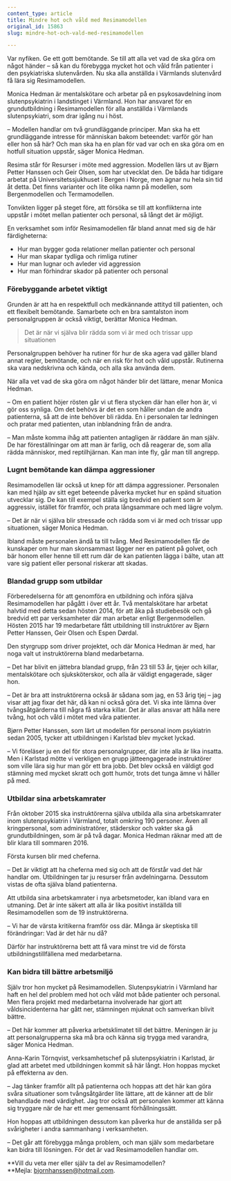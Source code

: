 ```yaml
---
content_type: article
title: Mindre hot och våld med Resimamodellen
original_id: 15863
slug: mindre-hot-och-vald-med-resimamodellen

---
```


Var nyfiken. Ge ett gott bemötande. Se till att alla vet vad de ska göra om något händer – så kan du förebygga mycket hot och våld från patienter i den psykiatriska slutenvården. Nu ska alla anställda i Värmlands slutenvård få lära sig Resimamodellen.

Monica Hedman är mentalskötare och arbetar på en psykosavdelning inom slutenpsykiatrin i landstinget i Värmland. Hon har ansvaret för en grundutbildning i Resimamodellen för alla anställda i Värmlands slutenpsykiatri, som drar igång nu i höst.

– Modellen handlar om två grundläggande principer. Man ska ha ett grundläggande intresse för människan bakom beteendet: varför gör han eller hon så här? Och man ska ha en plan för vad var och en ska göra om en hotfull situation uppstår, säger Monica Hedman.

Resima står för Resurser i möte med aggression. Modellen lärs ut av Bjørn Petter Hanssen och Geir Olsen, som har utvecklat den. De båda har tidigare arbetat på Universitetssjukhuset i Bergen i Norge, men ägnar nu hela sin tid åt detta. Det finns varianter och lite olika namn på modellen, som Bergenmodellen och Termamodellen.

Tonvikten ligger på steget före, att försöka se till att konflikterna inte uppstår i mötet mellan patienter och personal, så långt det är möjligt.

En verksamhet som inför Resimamodellen får bland annat med sig de här färdigheterna:

*   Hur man bygger goda relationer mellan patienter och personal
*   Hur man skapar tydliga och rimliga rutiner
*   Hur man lugnar och avleder vid aggression
*   Hur man förhindrar skador på patienter och personal

### Förebyggande arbetet viktigt

Grunden är att ha en respektfull och medkännande attityd till patienten, och ett flexibelt bemötande. Samarbete och en bra samtalston inom personalgruppen är också viktigt, berättar Monica Hedman.

> Det är när vi själva blir rädda som vi är med och trissar upp situationen

Personalgruppen behöver ha rutiner för hur de ska agera vad gäller bland annat regler, bemötande, och när en risk för hot och våld uppstår. Rutinerna ska vara nedskrivna och kända, och alla ska använda dem.

När alla vet vad de ska göra om något händer blir det lättare, menar Monica Hedman.

– Om en patient höjer rösten går vi ut flera stycken där han eller hon är, vi gör oss synliga. Om det behövs är det en som håller undan de andra patienterna, så att de inte behöver bli rädda. En i personalen tar ledningen och pratar med patienten, utan inblandning från de andra.

– Man måste komma ihåg att patienten antagligen är räddare än man själv. De har föreställningar om att man är farlig, och då reagerar de, som alla rädda människor, med reptilhjärnan. Kan man inte fly, går man till angrepp.

### Lugnt bemötande kan dämpa aggressioner

Resimamodellen lär också ut knep för att dämpa aggressioner. Personalen kan med hjälp av sitt eget beteende påverka mycket hur en spänd situation utvecklar sig. De kan till exempel ställa sig bredvid en patient som är aggressiv, istället för framför, och prata långsammare och med lägre volym.

– Det är när vi själva blir stressade och rädda som vi är med och trissar upp situationen, säger Monica Hedman.

Ibland måste personalen ändå ta till tvång. Med Resimamodellen får de kunskaper om hur man skonsammast lägger ner en patient på golvet, och bär honom eller henne till ett rum där de kan patienten lägga i bälte, utan att vare sig patient eller personal riskerar att skadas.

### Blandad grupp som utbildar

Förberedelserna för att genomföra en utbildning och införa själva Resimamodellen har pågått i över ett år. Två mentalskötare har arbetat halvtid med detta sedan hösten 2014, för att åka på studiebesök och gå bredvid ett par verksamheter där man arbetar enligt Bergenmodellen. Hösten 2015 har 19 medarbetare fått utbildning till instruktörer av Bjørn Petter Hanssen, Geir Olsen och Espen Dørdal.

Den styrgrupp som driver projektet, och där Monica Hedman är med, har noga valt ut instruktörerna bland medarbetarna.

– Det har blivit en jättebra blandad grupp, från 23 till 53 år, tjejer och killar, mentalskötare och sjuksköterskor, och alla är väldigt engagerade, säger hon.

– Det är bra att instruktörerna också är sådana som jag, en 53 årig tjej – jag visar att jag fixar det här, då kan ni också göra det. Vi ska inte lämna över tvångsåtgärderna till några få starka killar. Det är allas ansvar att hålla nere tvång, hot och våld i mötet med våra patienter.

Bjørn Petter Hanssen, som lärt ut modellen för personal inom psykiatrin sedan 2005, tycker att utbildningen i Karlstad blev mycket lyckad.

– Vi föreläser ju en del för stora personalgrupper, där inte alla är lika insatta. Men i Karlstad mötte vi verkligen en grupp jätteengagerade instruktörer som ville lära sig hur man gör ett bra jobb. Det blev också en väldigt god stämning med mycket skratt och gott humör, trots det tunga ämne vi håller på med.

### Utbildar sina arbetskamrater

Från oktober 2015 ska instruktörerna själva utbilda alla sina arbetskamrater inom slutenpsykiatrin i Värmland, totalt omkring 190 personer. Även all kringpersonal, som administratörer, städerskor och vakter ska gå grundutbildningen, som är på två dagar. Monica Hedman räknar med att de blir klara till sommaren 2016.

Första kursen blir med cheferna.

– Det är viktigt att ha cheferna med sig och att de förstår vad det här handlar om. Utbildningen tar ju resurser från avdelningarna. Dessutom vistas de ofta själva bland patienterna.

Att utbilda sina arbetskamrater i nya arbetsmetoder, kan ibland vara en utmaning. Det är inte säkert att alla är lika positivt inställda till Resimamodellen som de 19 instruktörerna.

– Vi har de värsta kritikerna framför oss där. Många är skeptiska till förändringar: Vad är det här nu då?

Därför har instruktörerna bett att få vara minst tre vid de första utbildningstillfällena med medarbetarna.

### Kan bidra till bättre arbetsmiljö

Själv tror hon mycket på Resimamodellen. Slutenpsykiatrin i Värmland har haft en hel del problem med hot och våld mot både patienter och personal. Men flera projekt med medarbetarna involverade har gjort att våldsincidenterna har gått ner, stämningen mjuknat och samverkan blivit bättre.

– Det här kommer att påverka arbetsklimatet till det bättre. Meningen är ju att personalgrupperna ska må bra och känna sig trygga med varandra, säger Monica Hedman.

Anna-Karin Törnqvist, verksamhetschef på slutenpsykiatrin i Karlstad, är glad att arbetet med utbildningen kommit så här långt. Hon hoppas mycket på effekterna av den.

– Jag tänker framför allt på patienterna och hoppas att det här kan göra svåra situationer som tvångsåtgärder lite lättare, att de känner att de blir behandlade med värdighet. Jag tror också att personalen kommer att känna sig tryggare när de har ett mer gemensamt förhållningssätt.

Hon hoppas att utbildningen dessutom kan påverka hur de anställda ser på svårigheter i andra sammanhang i verksamheten.

– Det går att förebygga många problem, och man själv som medarbetare kan bidra till lösningen. För det är vad Resimamodellen handlar om.

**Vill du veta mer eller själv ta del av Resimamodellen?  
**Mejla: bjornhanssen@hotmail.com.

